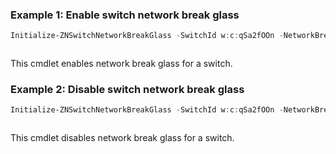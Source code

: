 ### Example 1: Enable switch network break glass
```powershell
Initialize-ZNSwitchNetworkBreakGlass -SwitchId w:c:qSa2fOOn -NetworkBreakGlassEnabled
```

```output

```

This cmdlet enables network break glass for a switch.

### Example 2: Disable switch network break glass
```powershell
Initialize-ZNSwitchNetworkBreakGlass -SwitchId w:c:qSa2fOOn -NetworkBreakGlassEnabled:$false
```

```output

```

This cmdlet disables network break glass for a switch.

